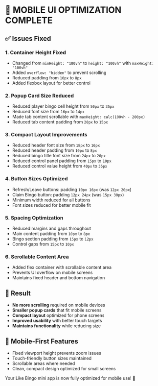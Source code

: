 # 📱 MOBILE UI OPTIMIZATION COMPLETE

## ✅ Issues Fixed

### 1. **Container Height Fixed**
- Changed from `minHeight: "100vh"` to `height: "100vh"` with `maxHeight: "100vh"`
- Added `overflow: "hidden"` to prevent scrolling
- Reduced padding from `10px` to `8px`
- Added flexbox layout for better control

### 2. **Popup Card Size Reduced**
- Reduced player bingo cell height from `50px` to `35px`
- Reduced font size from `16px` to `14px`
- Made tab content scrollable with `maxHeight: calc(100vh - 200px)`
- Reduced tab content padding from `20px` to `15px`

### 3. **Compact Layout Improvements**
- Reduced header font size from `18px` to `16px`
- Reduced header padding from `10px` to `8px`
- Reduced bingo title font size from `24px` to `20px`
- Reduced control panel padding from `15px` to `10px`
- Reduced control value height from `40px` to `35px`

### 4. **Button Sizes Optimized**
- Refresh/Leave buttons: padding `10px 16px` (was `12px 20px`)
- Claim Bingo button: padding `12px 24px` (was `15px 30px`)
- Minimum width reduced for all buttons
- Font sizes reduced for better mobile fit

### 5. **Spacing Optimization**
- Reduced margins and gaps throughout
- Main content padding from `10px` to `8px`
- Bingo section padding from `15px` to `12px`
- Control gaps from `15px` to `10px`

### 6. **Scrollable Content Area**
- Added flex container with scrollable content area
- Prevents UI overflow on mobile screens
- Maintains fixed header and bottom navigation

## 🎯 Result
- **No more scrolling** required on mobile devices
- **Smaller popup cards** that fit mobile screens
- **Compact layout** optimized for phone screens
- **Improved usability** with better touch targets
- **Maintains functionality** while reducing size

## 📱 Mobile-First Features
- Fixed viewport height prevents zoom issues
- Touch-friendly button sizes maintained
- Scrollable areas where needed
- Clean, compact design optimized for small screens

Your Like Bingo mini app is now fully optimized for mobile use! 🎉
